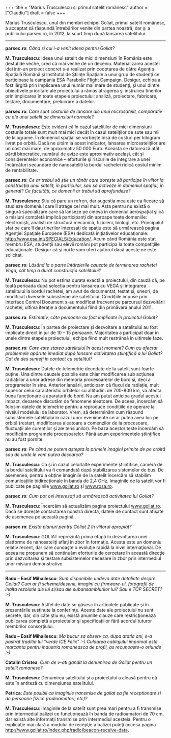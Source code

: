 +++
title = "Marius Trusculescu și primul satelit românesc"
author = ["Claudiu"]
draft = false
+++

Marius Trusculescu, unul din membri echipei Goliat, primul satelit românesc, a acceptat să răspundă întrebărilor venite din partea noastră, dar și a publicului parsec.ro, în 2012, la scurt timp după lansarea satelitului.

---

**parsec.ro**: _Când si cui i-a venit ideea pentru Goliat?_

**M. Trusculescu**: Ideea unui satelit de mici dimensiuni în România este destul de veche, cred că mai veche de un deceniu. Materializarea acestei idei într-un proiect concret s-a realizat prin cooptarea de către Agenția Spațială Română și Institutul de Științe Spațiale a unui grup de studenți ce participase la campania ESA Parabolic Flight Campaign. Desigur, echipa a fost lărgită prin implicarea unui număr mai mare de studenți, și unul dintre obiectivele prioritare ale proiectului a rămas atragerea şi instruirea tinerilor prin implicarea în toate etapele proiectului: analiză, proiectare, fabricare, testare, documentare, prelucrare a datelor.

**parsec.ro**: _Care sunt costurile de lansare ale unui microsatelit, comparativ cu ale unui satelit de dimensiuni normale?_

**M. Trusculescu**: Este evident că în cazul sateliților de mici dimensiuni costurile totale sunt mult mai mici decât în cazul sateliților de sute sau mii de kilograme. În domeniul spațial se vorbește însă de costuri per kilogram livrat pe orbită. Dacă ne uităm la acest indicator, lansarea microsateliților are un cost mai mare, de aproximativ 50 000 Euro. Aceasta se datorează atât părții birocratice, numărul de avize este aproximativ același, cât și considerentelor economice – eforturile şi riscurile de integrare a unei încărcături secundare de nanosateliți la bordul rachetei ridică costul minim de rentabilitate.

**parsec.ro**: _Ce ar trebui să știe un tânăr care dorește să participe în viitor la construcția unui satelit, în particular, sau să activeze în domeniul spațial, în general? Ce facultăți, ce domenii ar trebui să aprofundeze?_

**M. Trusculescu**: Ştiu că pare un refren, dar sugestia mea este ca fiecare să studieze domeniul care îl atrage cel mai mult. Asta pentru nu există o singură specializare care să lanseze pe cineva în domeniul aerospațial şi că o misiuni completă implică participanţi din aproape toate domeniile: electroniști, analiști de structură mecanică, fizicieni, biologi, etc. Principalul sfat pe care îl dau tinerilor interesaţi de spaţiu este să urmărească pagina Agenţiei Spaţiale Europene (ESA) dedicată iniţiativelor educaţionale: <http://www.esa.int/SPECIALS/Education/>. Acum când România este stat membru ESA, studenţii sau elevii români pot participa la toate competiţiile educaţionale. Desigur că şi noi le vom oferi ajutorul dacă aceste ne este solicitat.

**parsec.ro**: _Lăsând la o parte întârzierile cauzate de terminarea rachetei Vega, cât timp a durat construcția satelitului?_

**M. Trusculescu**: Nu pot estima durata exactă a proiectului, din cauză că, pe toată perioada după selecția pentru lansarea cu VEGA și integrarea satelitului la bordul rachetei, am avut de documentat, testat și, uneori, de modificat diversele subsisteme ale satelitului. Condițiile impuse prin Interface Control Document s-au modificat frecvent pe parcursul dezvoltării rachetei, ultima iterație a documentului fiind din primăvara anului 2011.

**parsec.ro**: _Estimativ, câte persoane au fost implicate în proiectul Goliat?_

**M. Trusculescu**: În partea de proiectare și dezvoltare a satelitului au fost implicate direct în jur de 10 – 15 persoane. Majoritatea a participat doar în unele dintre etapele proiectului, echipa fiind mult restrânsă în ultimele faze.

**parsec.ro**: _Care este starea satelitului în acest moment? Cum au afectat problemele apărute imediat după lansare activitatea științifică a lui Goliat? Cat de des sunteți în contact cu satelitul?_

**M. Trusculescu**: Datele de telemetrie decodate de la satelit sunt foarte puține. Una dintre cauzele posibile este chiar modificarea sub acţiunea radiaţiilor a unor adrese din memoria procesoarelor de bord şi, deci a programelor în sine. Anterior lansării, anticipam că fluxul de radiație, mult superior celui caracteristic orbitelor cu altitudini de 700-800 km, va afecta buna funcționare a aparaturii de bord. Nu am putut anticipa gradul acestui impact, deoarece discutăm de fenomene aleatoare. De aceea, încercăm să folosim datele de telemetrie pentru a reproduce condițiile de operare la nivelul modelului de laborator. Vrem, să determinăm cum răspund subsistemele satelitului în cazul unor evenimente ce ar putea avea loc pe orbită (restart, modificarea aleatoare a comenzilor de la procesoare, fluctuații ale curenților și ale tensiunilor). Pe baza acestor teste încercăm să modificăm programele procesoarelor. Până acum experimentele științifice nu au fost pornite.

**parsec.ro**: _Pe când ne putem aștepta la primele imagini primite de pe orbită sau de unde le vom putea descarca?_

**M. Trusculescu**: Ca și în cazul celorlalte experimente științifice, camera de la bordul satelitului va fi comandată după stabilizarea sistemelor de bus. De asemenea, pentru a obține imaginile de la satelit încercăm să stabilim comunicațiile bidirecționale în banda de 2,4 GHz. Imaginile de la satelit vor fi publicate pe paginile www.goliat.ro și www.rosa.ro.

**parsec.ro**: _Cum pot cei interesați să urmărească activitatea lui Goliat?_

**M. Trusculescu**: Încercăm să actualizăm pagina proiectului www.goliat.ro. Dacă se doreşte contactarea noastră directă, datele de contact sunt afişate de asemenea pe această pagină..

**parsec.ro**: _Exista planuri pentru Goliat 2 în viitorul apropiat?_

**M. Trusculescu**: GOLIAT reprezintă prima etapă în dezvoltarea unei platforme de nanosateliţi aflaţi în zbor în formaţie. Acesta este un domeniu relativ recent, dar care cunoaşte o evoluţie rapidă la nivel internaţional. De aceea ne propunem să continuăm eforturile de cercetare în această direcţie prin dezvoltarea şi testare subsistemelor necesare în zbor prin intermediul unor misiuni demonstrative.

---

**Radu – Eosif Mihailescu**: _Sunt disponibile undeva date detaliate despre Goliat? Cum ar fi scheme/desene, imagini cu firmware-ul, fotografii de inalta rezolutie ale lui si/sau ale subansamblurilor lui? Sau e TOP SECRET? :-)_

**M. Trusculescu**: Astfel de date se găsesc în articolele publicate şi în prezentările susţinute la conferinţe. Aceste date ale proiectului nu sunt secrete, dar, din câte ştiu eu, există anumite clauze care restricţionează publicarea completă a proiectelor şi specificaţiilor fără acordul tuturor membrilor consorţiului.

**Radu – Eosif Mihailescu**: _Ma bucur sa observ ca, dupa atatia ani, s-a pastrat traditia lui “verde ICE Felix” :-) Culoarea cablajului imprimat este marcanta pentru industria romaneasca de profil, as recunoaste-o oriunde :-)_

**Catalin Cristea**: _Cum de v-ati gandit la denumirea de Goliat pentru un satelit romanesc?_

**M. Trusculescu**: Denumirea satelitului şi a proiectului a aleasă pentru că este în antiteză cu dimensiunea satelitului.

**Petrica**: _Este posibil ca imaginile transmise de goliat sa fie receptionate si de persoane fizice (radioamatori, etc)?_

**M. Trusculescu**: Imaginile de la satelit sunt prea mari pentru a fi transmise prin intermediul balizei ce funcţionează în banda de radioamatori de 70 cm, dar există alte informaţii transmise prin intermediul acesteia. Pentru o explicaţie mai clară a modului de recepţie a balizei puteţi accesa pagina <http://www.goliat.ro/index.php/radio/beacon-receive-data>.

